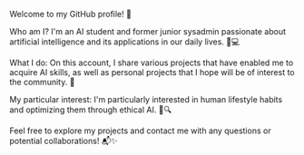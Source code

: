 Welcome to my GitHub profile! 👋

Who am I?
I'm an AI student and former junior sysadmin passionate about artificial intelligence and its applications in our daily lives. 🧠💻

What I do:
On this account, I share various projects that have enabled me to acquire AI skills, as well as personal projects that I hope will be of interest to the community. 🚀

My particular interest:
I'm particularly interested in human lifestyle habits and optimizing them through ethical AI. 🌱🔍

Feel free to explore my projects and contact me with any questions or potential collaborations! 📬✨
